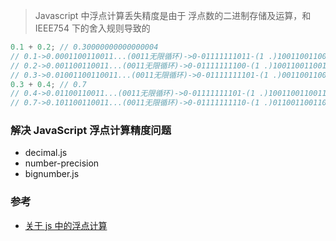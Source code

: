 > Javascript 中浮点计算丢失精度是由于 浮点数的二进制存储及运算，和 IEEE754 下的舍入规则导致的

```js
0.1 + 0.2; // 0.30000000000000004
// 0.1->0.0001100110011...(0011无限循环)->0-01111111011-(1 .)1001100110011001100110011001100110011001100110011010(入)
// 0.2->0.001100110011...(0011无限循环)->0-01111111100-(1 .)1001100110011001100110011001100110011001100110011010(入)
// 0.3->0.01001100110011...(0011无限循环)->0-01111111101-(1 .)0011001100110011001100110011001100110011001100110011(舍)
0.3 + 0.4; // 0.7
// 0.4->0.01100110011...(0011无限循环)->0-01111111101-(1 .)1001100110011001100110011001100110011001100110011010(入)
// 0.7->0.101100110011...(0011无限循环)->0-01111111110-(1 .)0110011001100110011001100110011001100110011001100110(舍)
```

### 解决 JavaScript 浮点计算精度问题

- decimal.js
- number-precision
- bignumber.js

### 参考

- [关于 js 中的浮点计算](http://eux.baidu.com/blog/fe/%E5%85%B3%E4%BA%8Ejs%E4%B8%AD%E7%9A%84%E6%B5%AE%E7%82%B9%E8%BF%90%E7%AE%97)
